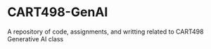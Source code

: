 # CART498-GenAI
A repository of code, assignments, and writting related to CART498 Generative AI class
